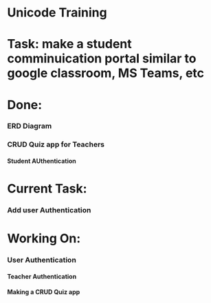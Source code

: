 # Unicode Training
# Task: make a student comminuication portal similar to google classroom, MS Teams, etc
# Done:
### ERD Diagram
### CRUD Quiz app for Teachers
#### Student AUthentication
# Current Task:
 
 ### Add user Authentication
 
# Working On:

### User Authentication
#### Teacher Authentication
#### Making a CRUD Quiz app 
